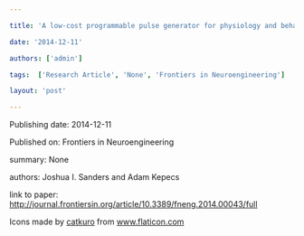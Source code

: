---
title: 'A low-cost programmable pulse generator for physiology and behavior | Frontiers in Neuroengineering'
date: '2014-12-11'
authors: ['admin']
tags:  ['Research Article', 'None', 'Frontiers in Neuroengineering']
layout: 'post'
---
Publishing date: 2014-12-11

Published on: Frontiers in Neuroengineering

summary: None

authors: Joshua I. Sanders and Adam Kepecs

link to paper: http://journal.frontiersin.org/article/10.3389/fneng.2014.00043/full

Icons made by <a href="https://www.flaticon.com/free-icon/bookshelves_3576884" title="catkuro">catkuro</a> from <a href="https://www.flaticon.com/" title="Flaticon"> www.flaticon.com</a>